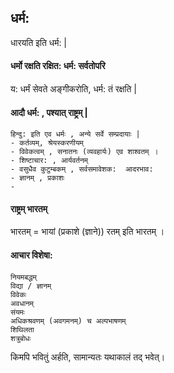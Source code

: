 
## धर्म:

धारयति इति धर्म: |

#### धर्मो रक्षति रक्षित: धर्म: सर्वतोपरि 
य: धर्मं सेवते अङ्गीकरोति, धर्म: तं रक्षति |

#### आदौ धर्म: , पश्यात् राष्ट्रम् |

```
हिन्दु: इति एव धर्मः , अन्ये सर्वे सम्प्रदायाः |
- कर्तव्यम्, श्रेयस्करणीयम्
- विवेकत्वम् , सनातनः (व्यवहार्यः) एव शाश्वतम् ।
- शिष्टाचार: , आर्यवर्तनम्
- वसुधैव कुटुम्बकम् , सर्वसमावेशक:  आदरभाव:
- ज्ञानम् , प्रकाशः
- 

```

#### राष्ट्रम् भारतम्

भारतम् = भायां (प्रकाशे (ज्ञाने)) रतम् इति भारतम् ।


#### आचार विशेषा:
```
नियमबद्धम्
विद्या / ज्ञानम्
विवेकः 
अवधानम्
संयमः
अधिकश्रवणम् (अवगमनम्) च अल्पभाषणम्
शिथिलता
शत्रुबोधः

```

किमपि भवितुं अर्हति, सामान्यतः यथाकालं तद् भवेत्।

